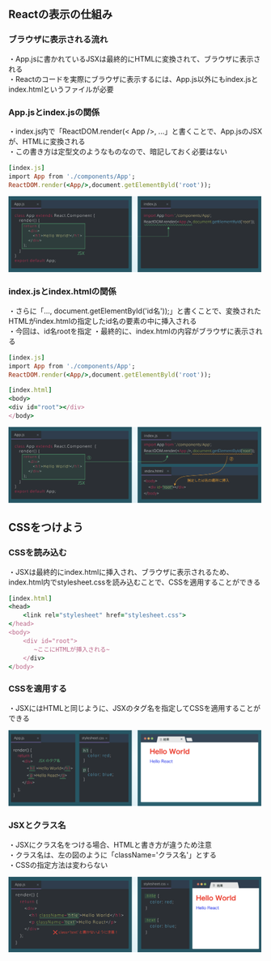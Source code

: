 ## Reactの表示の仕組み
### ブラウザに表示される流れ
・App.jsに書かれているJSXは最終的にHTMLに変換されて、ブラウザに表示される<br>
・Reactのコードを実際にブラウザに表示するには、App.js以外にもindex.jsとindex.htmlというファイルが必要

### App.jsとindex.jsの関係
・index.js内で「ReactDOM.render(< App />, ...」と書くことで、App.jsのJSXが、HTMLに変換される<br>
・この書き方は定型文のようなものなので、暗記しておく必要はない

```rb
[index.js]
import App from './components/App';
ReactDOM.render(<App/>,document.getElementByld('root'));
```

<img width="500" src="画像/html変換.png">

### index.jsとindex.htmlの関係
・さらに「..., document.getElementById('id名'));」と書くことで、変換されたHTMLがindex.htmlの指定したid名の要素の中に挿入される<br>
・今回は、id名rootを指定
・最終的に、index.htmlの内容がブラウザに表示される

```rb
[index.js]
import App from './components/App';
ReactDOM.render(<App/>,document.getElementByld('root'));
```
```rb
[index.html]
<body>
<div id="root"></div>
</body>
```
<img width="500" src="画像/要素.png">

## CSSをつけよう
### CSSを読み込む
・JSXは最終的にindex.htmlに挿入され、ブラウザに表示されるため、index.html内でstylesheet.cssを読み込むことで、CSSを適用することができる

```rb
[index.html]
<head>
    <link rel="stylesheet" href="stylesheet.css">
</head>
<body>
    <div id="root">
       ~ここにHTMLが挿入される~
    </div> 
</body>
```

### CSSを適用する
・JSXにはHTMLと同じように、JSXのタグ名を指定してCSSを適用することができる<br>

<img width="500" src="画像/CSS適用.png">

### JSXとクラス名
・JSXにクラス名をつける場合、HTMLと書き方が違うため注意<br>
・クラス名は、左の図のように「className='クラス名'」とする<br>
・CSSの指定方法は変わらない

<img width="500" src="画像/JSXクラス.png">
